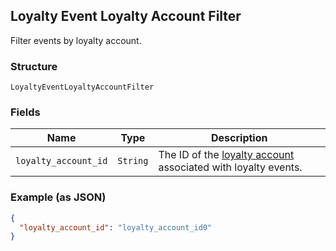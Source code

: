 ## Loyalty Event Loyalty Account Filter

Filter events by loyalty account.

### Structure

`LoyaltyEventLoyaltyAccountFilter`

### Fields

| Name | Type | Description |
|  --- | --- | --- |
| `loyalty_account_id` | `String` | The ID of the [loyalty account](#type-LoyaltyAccount) associated with loyalty events. |

### Example (as JSON)

```json
{
  "loyalty_account_id": "loyalty_account_id0"
}
```

